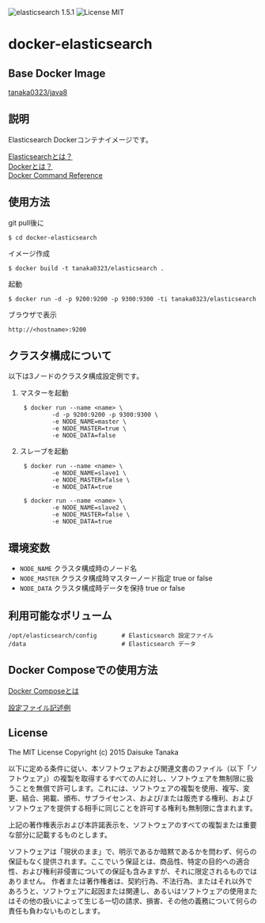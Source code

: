 ![elasticsearch 1.5.1](https://img.shields.io/badge/elasticsearch-1.5.1-brightgreen.svg) ![License MIT](https://img.shields.io/badge/license-MIT-blue.svg)

docker-elasticsearch
=====================

Base Docker Image
---------------------

[tanaka0323/java8](https://bitbucket.org/tanaka0323/docker-java8)

説明
---------------------

Elasticsearch Dockerコンテナイメージです。

[Elasticsearchとは？](https://www.elastic.co/products/elasticsearch)  
[Dockerとは？](https://docs.docker.com/)  
[Docker Command Reference](https://docs.docker.com/reference/commandline/cli/)

使用方法
---------------------

git pull後に

    $ cd docker-elasticsearch

イメージ作成

    $ docker build -t tanaka0323/elasticsearch .

起動

    $ docker run -d -p 9200:9200 -p 9300:9300 -ti tanaka0323/elasticsearch

ブラウザで表示

    http://<hostname>:9200

クラスタ構成について
---------------------

以下は3ノードのクラスタ構成設定例です。

1. マスターを起動

        $ docker run --name <name> \
                -d -p 9200:9200 -p 9300:9300 \
                -e NODE_NAME=master \
                -e NODE_MASTER=true \
                -e NODE_DATA=false

2. スレーブを起動

        $ docker run --name <name> \
                -e NODE_NAME=slave1 \
                -e NODE_MASTER=false \
                -e NODE_DATA=true

        $ docker run --name <name> \
                -e NODE_NAME=slave2 \
                -e NODE_MASTER=false \
                -e NODE_DATA=true

環境変数
---------------------

- `NODE_NAME` クラスタ構成時のノード名
- `NODE_MASTER` クラスタ構成時マスターノード指定 true or false
- `NODE_DATA` クラスタ構成時データを保持 true or false

利用可能なボリューム
---------------------

    /opt/elasticsearch/config       # Elasticsearch 設定ファイル
    /data                           # Elasticsearch データ

Docker Composeでの使用方法
---------------------

[Docker Composeとは](https://docs.docker.com/compose/)  

[設定ファイル記述例](https://bitbucket.org/tanaka0323/compose-examples)

License
---------------------

The MIT License
Copyright (c) 2015 Daisuke Tanaka

以下に定める条件に従い、本ソフトウェアおよび関連文書のファイル（以下「ソフトウェア」）の複製を取得するすべての人に対し、ソフトウェアを無制限に扱うことを無償で許可します。これには、ソフトウェアの複製を使用、複写、変更、結合、掲載、頒布、サブライセンス、および/または販売する権利、およびソフトウェアを提供する相手に同じことを許可する権利も無制限に含まれます。

上記の著作権表示および本許諾表示を、ソフトウェアのすべての複製または重要な部分に記載するものとします。

ソフトウェアは「現状のまま」で、明示であるか暗黙であるかを問わず、何らの保証もなく提供されます。ここでいう保証とは、商品性、特定の目的への適合性、および権利非侵害についての保証も含みますが、それに限定されるものではありません。 作者または著作権者は、契約行為、不法行為、またはそれ以外であろうと、ソフトウェアに起因または関連し、あるいはソフトウェアの使用またはその他の扱いによって生じる一切の請求、損害、その他の義務について何らの責任も負わないものとします。